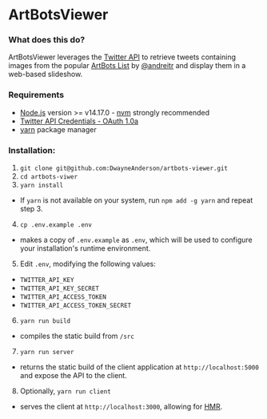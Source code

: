 # ArtBotsViewer

### What does this do?

ArtBotsViewer leverages the [Twitter API](https://developer.twitter.com/) to retrieve tweets containing images from the popular [ArtBots List](https://twitter.com/i/lists/976556889981906945) by [@andreitr](https://twitter.com/andreitr) and display them in a web-based slideshow.

### Requirements

* [Node.js](https://nodejs.org/) version >= v14.17.0 - [nvm](https://github.com/nvm-sh/nvm) strongly recommended
* [Twitter API Credentials - OAuth 1.0a](https://developer.twitter.com/en/docs/authentication/oauth-1-0a)
* [yarn](https://yarnpkg.com/) package manager

### Installation:
1) `git clone git@github.com:DwayneAnderson/artbots-viewer.git`
2) `cd artbots-viwer`
3) `yarn install`
* If `yarn` is not available on your system, run `npm add -g yarn` and repeat step 3.
4) `cp .env.example .env`
* makes a copy of `.env.example` as `.env`, which will be used to configure your installation's runtime environment.
5) Edit `.env`, modifying the following values:
* `TWITTER_API_KEY`
* `TWITTER_API_KEY_SECRET`
* `TWITTER_API_ACCESS_TOKEN`
* `TWITTER_API_ACCESS_TOKEN_SECRET`
6) `yarn run build`
* compiles the static build from `/src`
7) `yarn run server`
* returns the static build of the client application at `http://localhost:5000` and expose the API to the client.
8) Optionally, `yarn run client`
* serves the client at `http://localhost:3000`, allowing for [HMR](https://webpack.js.org/concepts/hot-module-replacement/).
